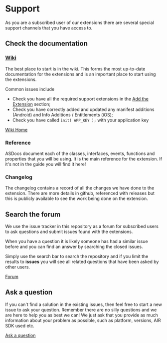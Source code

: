 # Support

As you are a subscribed user of our extensions there are several special support channels that you have access to.



## Check the documentation

### [Wiki](../../../wiki)

The best place to start is in the wiki. This forms the most up-to-date documentation for the extensions and is an important place to start using the extensions.

Common issues include
- Check you have all the required support extensions in the [Add the Extension](../../../wiki/i.Add-the-Extension) section;
- Check you have correctly added and updated any manifest additions (Android) and Info Additions / Entitlements (iOS); 
- Check you have called `init( APP_KEY );` with your application key

[Wiki Home](../../../wiki)


### Reference

ASDocs document each of the classes, interfaces, events, functions and properties that you will be using. It is the main reference for the extension. If it's not in the guide you will find it here!


### Changelog

The changelog contains a record of all the changes we have done to the extension. 
There are more details in github, referenced with releases but this is publicly available to see the work being done on the extension.
					


## Search the forum

We use the issue tracker in this repository as a forum for subscribed users to ask questions and submit issues found with the extensions.

When you have a question it is likely someone has had a similar issue before and you can find an answer by searching the closed issues. 

Simply use the search bar to search the repository and if you limit the results to **issues** you will see all related questions that have been asked by other users.

[Forum](../../../issues?utf8=✓&q=is%3Aissue%20)


## Ask a question

If you can't find a solution in the existing issues, then feel free to start a new issue to ask your question. 
Remember there are no silly questions and we are here to help you as best we can! 
We just ask that you provide as much information about your problem as possible, such as platform, versions, AIR SDK used etc.

[Ask a question](../../../issues/new)
